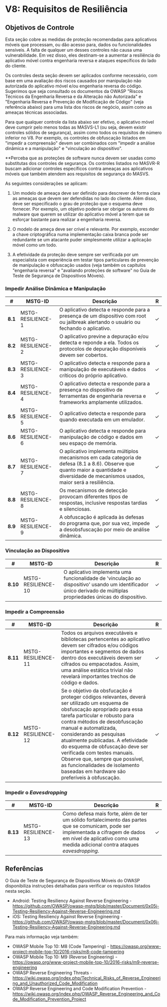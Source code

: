 # V8: Requisitos de Resiliência

## Objetivos de Controle

Esta seção cobre as medidas de proteção recomendadas para aplicativos móveis que processam, ou dão acesso para, dados ou funcionalidades sensíveis. A falta de qualquer um desses controles não causa uma vulnerabilidade. Em vez disso, eles destinam-se a aumentar a resiliência do aplicativo móvel contra engenharia reversa e ataques específicos do lado do cliente.

Os controles desta seção devem ser aplicados conforme necessário, com base em uma avaliação dos riscos causados por manipulação não autorizada do aplicativo móvel e/ou engenharia reversa do código. Sugerimos que seja consultado os documentos da OWASP "Riscos Técnicos da Engenharia Reversa e da Alteração não Autorizada" e "Engenharia Reversa e Prevenção de Modificação de Código" (veja referência abaixo) para uma lista dos riscos de negócio, assim como as ameaças técnicas associadas.

Para que qualquer controle da lista abaixo ser efetivo, o aplicativo móvel deve cumprir pelo menos todas as MASVS-L1 (ou seja, devem existir controles sólidos de segurança), assim como todos os requisitos de número inferior no V8. Por exemplo, os controles de obfuscação listados em "impedir a compreensão" devem ser combinados com "impedir a análise dinâmica e a manipulação" e "vinculação ao dispositivo".

**Perceba que as proteções de software nunca devem ser usadas como substitutas dos controles de segurança. Os controles listados no MASVR-R buscam adicionar controles específicos contra ameaças aos aplicativos móveis que também atendem aos requisitos de segurança do MASVS.

As seguintes considerações se aplicam:

1. Um modelo de ameaça deve ser definido para descrever de forma clara as ameaças que devem ser defendidas no lado do cliente. Além disso, deve ser especificado o grau de proteção que o esquema deve fornecer. Por exemplo, um objetivo poderia ser obrigar os autores do malware que querem se utilizar do aplicativo móvel a terem que se esforçar bastante para realizar a engenharia reversa.

2. O modelo de ameça deve ser crível e relevante. Por exemplo, esconder a chave criptográfica numa implementação caixa branca pode ser redundante se um atacante puder simplesmente utilizar a aplicação móvel como um todo.

3. A efetividade da proteção deve sempre ser verificada por um especialista com experiência em testar tipos particulares de prevenção de manipulação e obfuscação usados (veja também os capítulos "engenharia reversa" e "avaliando proteções de software" no Guia de Teste de Segurança de Dispositivos Móveis).

<!-- \pagebreak -->

### Impedir Análise Dinâmica e Manipulação

| # | MSTG-ID | Descrição | R |
| -- | -------- | ---------------------- | - |
| **8.1** | MSTG-RESILIENCE-1 | O aplicativo detecta e responde para a presença de um dispositivo com root ou jailbreak alertando o usuário ou fechando o aplicativo. | ✓ |
| **8.2** | MSTG-RESILIENCE-2 | O aplicativo previne a depuração e/ou detecta e reponde a ela. Todos os protocolos de depuração disponíveis devem ser cobertos. | ✓ |
| **8.3** | MSTG-RESILIENCE-3 | O aplicativo detecta e responde para a manipulação de executáveis e dados críticos do próprio aplicativo. | ✓ |
| **8.4** | MSTG-RESILIENCE-4 | O aplicativo detecta e responde para a presença no dispositivo de ferramentas de engenharia reversa e frameworks amplamente utilizados. | ✓ |
| **8.5** | MSTG-RESILIENCE-5 | O aplicativo detecta e responde para quando executada em um emulador.  | ✓ |
| **8.6** | MSTG-RESILIENCE-6 | O aplicativo detecta e responde para manipulação de código e dados em seu espaço de memória. | ✓ |
| **8.7** | MSTG-RESILIENCE-7 | O aplicativo implementa múltiplos mecanismos em cada categoria de defesa (8.1 a 8.6). Observe que quanto maior a quantidade e diversidade de mecanismos usados, maior será a resiliência. | ✓ |
| **8.8** | MSTG-RESILIENCE-8 | Os mecanismos de detecção provocam diferentes tipos de respostas, inclusive respostas tardias e silenciosas. | ✓ |
| **8.9** | MSTG-RESILIENCE-9 | A obfuscação é aplicada às defesas do programa que, por sua vez, impede a desobsfuscação por meio de análise dinâmica. | ✓ |

### Vinculação ao Dispositivo

| # | MSTG-ID | Descrição | R |
| -- | -------- | ---------------------- | - |
| **8.10** | MSTG-RESILIENCE-10 | O aplicativo implementa uma funcionalidade de 'vinculação ao dispositivo' usando um identificador único derivado de múltiplas propriedades únicas do dispositivo. | ✓ |

<!-- \pagebreak -->

### Impedir a Compreensão

| # | MSTG-ID | Descrição | R |
| -- | -------- | ---------------------- | - |
| **8.11** | MSTG-RESILIENCE-11 | Todos os arquivos executáveis e bibliotecas pertencentes ao aplicativo devem ser cifrados e/ou códigos importantes e segmentos de dados dentro dos executáveis devem ser cifrados ou empacotados. Assim, uma análise estática trivial não revelará importantes trechos de código e dados. | ✓ |
| **8.12** | MSTG-RESILIENCE-12 | Se o objetivo da obsfucação é proteger códigos relevantes, deverá ser utilizado um esquema de obsfuscação apropriado para essa tarefa particular e robusto para contra métodos de desobfuscação manual e automatizada, considerando as pesquisas atualmente publicadas. A efetividade do esquema de obfuscação deve ser verificada com testes manuais. Observe que, sempre que possível, as funcionalidades de isolamento baseadas em hardware são preferíveis à obfuscação. | ✓ |

### Impedir o _Eavesdropping_

| # | MSTG-ID | Descrição | R |
| -- | -------- | ---------------------- | - |
| **8.13** | MSTG-RESILIENCE-13 | Como defesa mais forte, além de ter um sólido fortalecimento das partes que se comunicam, pode ser implementada a cifragem de dados em nível de aplicativo como uma medida adicional contra ataques _eavesdropping_. | ✓ |

<!-- \pagebreak -->

## Referências

O Guia de Teste de Segurança de Dispositivos Móveis do OWASP disponibiliza instruções detalhadas para verificar os requisitos listados nesta seção.

- Android: Testing Resiliency Against Reverse Engineering - <https://github.com/OWASP/owasp-mstg/blob/master/Document/0x05j-Testing-Resiliency-Against-Reverse-Engineering.md>
- iOS: Testing Resiliency Against Reverse Engineering - <https://github.com/OWASP/owasp-mstg/blob/master/Document/0x06j-Testing-Resiliency-Against-Reverse-Engineering.md>

Para mais informação veja também:

- OWASP Mobile Top 10: M8 (Code Tampering) - <https://owasp.org/www-project-mobile-top-10/2016-risks/m8-code-tampering>
- OWASP Mobile Top 10: M9 (Reverse Engineering) - <https://owasp.org/www-project-mobile-top-10/2016-risks/m9-reverse-engineering>
- OWASP Reverse Engineering Threats - <https://wiki.owasp.org/index.php/Technical_Risks_of_Reverse_Engineering_and_Unauthorized_Code_Modification>
- OWASP Reverse Engineering and Code Modification Prevention - <https://wiki.owasp.org/index.php/OWASP_Reverse_Engineering_and_Code_Modification_Prevention_Project>
